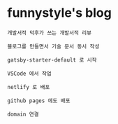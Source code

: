 # funnystyle's blog

    
    개발서적 덕후가 쓰는 개발서적 리뷰
    
    블로그를 만들면서 기술 문서 동시 작성
        
    gatsby-starter-default 로 시작
    
    VSCode 에서 작업

    netlify 로 배포

    github pages 에도 배포

    domain 연결
